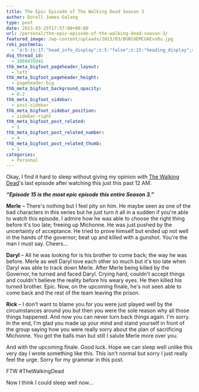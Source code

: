 ```yaml
---
title: The Epic Episode of The Walking Dead Season 3
author: Dorell James Galang
type: post
date: 2013-03-25T17:57:08+00:00
url: /personal/the-epic-episode-of-the-walking-dead-season-3/
featured_image: /wp-content/uploads/2013/03/BGNlOEMCUAEvn0u.jpg
roki_postmeta:
  - 'a:5:{s:17:"head_info_display";s:5:"false";s:15:"heading_display";s:4:"true";s:22:"heading_search_display";s:5:"false";s:22:"heading_social_display";s:4:"true";s:10:"subheading";s:0:"";}'
dsq_thread_id:
  - 1860435941
thb_meta_bigfoot_pageheader_layout:
  - left
thb_meta_bigfoot_pageheader_height:
  - pageheader-big
thb_meta_bigfoot_background_opacity:
  - 0.2
thb_meta_bigfoot_sidebar:
  - post-sidebar
thb_meta_bigfoot_sidebar_position:
  - sidebar-right
thb_meta_bigfoot_post_related:
  - 1
thb_meta_bigfoot_post_related_number:
  - 4
thb_meta_bigfoot_post_related_thumb:
  - 1
categories:
  - Personal
---
```


Okay, I find it hard to sleep without giving my opinion with <a href="https://www.facebook.com/TheWalkingDeadAMC?group_id=0" data-hovercard="/ajax/hovercard/page.php?id=110475388978628&extragetparams=%7B%22group_id%22%3A0%7D">The Walking Dead</a>'s last episode after watching this just this past 12 AM.

**_&#8220;Episode 15 is the most epic episode this entire Season 3.&#8221;_**

**Merle** &#8211; There's nothing but I feel pity on him. He maybe seen as one of the bad characters in this series but he just turn it all in a sudden if you're able to watch this episode. I admire how he was able to choose the right thing before it's too late; freeing up Michonne. He was just pushed by the uncertainty of acceptance. He tried to prove himself but ended up not well in the hands of the governor; beat up and killed with a gunshot. You're the man I must say. Cheers&#8230;

**Daryl** &#8211; All he was looking for is his brother to come back; the way he was before. Merle as well Daryl love each other so much but it's too late when Daryl was able to track down Merle. After Merle being killed by the Governor, he turned and faced Daryl. Crying hard, couldn't accept things and couldn't believe the reality before his weary eyes. He then killed his turned brother. Epic. Now, on the upcoming finale, he's not seen able to come back and the rest of the team leaving the prison. <span class="wp-font-emots-emo-unhappy"></span>

**Rick** &#8211; I don't want to blame you for you were just played well by the circumstances around you but then you were the sole reason why all those things happened. And now you can never turn back things again. I'm sorry. In the end, I'm glad you made up your mind and stand yourself in front of the group saying how you were really sorry about the plan of sacrificing Michonne. You got the balls man but still I salute Merle more over you. <span class="wp-font-emots-emo-tongue"></span>

And with the upcoming finale. Good luck. Hope we can sleep well unlike this very day I wrote something like this. This isn't normal but sorry I just really feel the urge. Sorry for my grammar in this post.

FTW #TheWalkingDead

Now I think I could sleep well now&#8230; <span class="wp-font-emots-emo-happy"></span>
